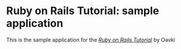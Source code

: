 # Ruby on Rails Tutorial: sample application

This is the sample application for
the [*Ruby on Rails Tutorial*](http://railstutorial.org/)
by Oavki

